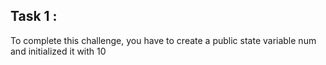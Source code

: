 ## Task 1 :


To complete this challenge, you have to create a public state variable num and initialized it with 10

